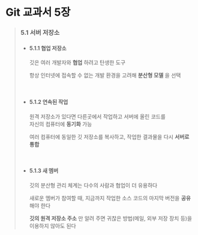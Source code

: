 Git 교과서 5장
=============     
 

> ### 5.1 서버 저장소
> 
> + #### 5.1.1 협업 저장소
>  
>      깃은 여러 개발자와 __협업__ 하려고 탄생한 도구
>     
>      항상 인터넷에 접속할 수 없는 개발 환경을 고려해 __분산형 모델__ 을 선택             
> <br>
>            
> + #### 5.1.2 연속된 작업
>
>      원격 저장소가 있다면 다른곳에서 작업하고 서버에 올린 코드를          
>      자신의 컴퓨터에 __동기화__ 가능
>
>      여러 컴퓨터에 동일한 깃 저장소를 복사하고, 작업한 결과물을 다시 __서버로 통합__
> <br>
>
> + #### 5.1.3 새 멤버
>
>     깃의 분산형 관리 체계는 다수의 사람과 협업이 더 유용하다    
>     
>     새로운 멤버가 참여할 때, 지금까지 작업한 소스 코드의 마지막 버전을 __공유__ 해야 한다    
>     
>     __깃의 원격 저장소 주소__ 만 알려 주면 귀찮은 방법(메일, 외부 저장 장치 등)을 이용하지 않아도 된다
>
>
